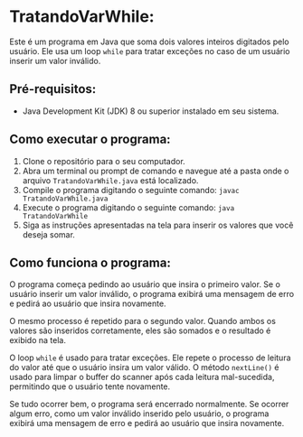 # TratandoVarWhile:

Este é um programa em Java que soma dois valores inteiros digitados pelo usuário. Ele usa um loop `while` para tratar exceções no caso de um usuário inserir um valor inválido.

## Pré-requisitos:

- Java Development Kit (JDK) 8 ou superior instalado em seu sistema.

## Como executar o programa:

1. Clone o repositório para o seu computador.
2. Abra um terminal ou prompt de comando e navegue até a pasta onde o arquivo `TratandoVarWhile.java` está localizado.
3. Compile o programa digitando o seguinte comando: `javac TratandoVarWhile.java`
4. Execute o programa digitando o seguinte comando: `java TratandoVarWhile`
5. Siga as instruções apresentadas na tela para inserir os valores que você deseja somar.

## Como funciona o programa:

O programa começa pedindo ao usuário que insira o primeiro valor. Se o usuário inserir um valor inválido, o programa exibirá uma mensagem de erro e pedirá ao usuário que insira novamente.

O mesmo processo é repetido para o segundo valor. Quando ambos os valores são inseridos corretamente, eles são somados e o resultado é exibido na tela.

O loop `while` é usado para tratar exceções. Ele repete o processo de leitura do valor até que o usuário insira um valor válido. O método `nextLine()` é usado para limpar o buffer do scanner após cada leitura mal-sucedida, permitindo que o usuário tente novamente.

Se tudo ocorrer bem, o programa será encerrado normalmente. Se ocorrer algum erro, como um valor inválido inserido pelo usuário, o programa exibirá uma mensagem de erro e pedirá ao usuário que insira novamente.
